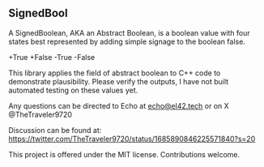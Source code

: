 ## SignedBool ##
A SignedBoolean, AKA an Abstract Boolean, is a boolean value with four states best represented by adding simple signage to the boolean false.

+True
+False
-True
-False

This library applies the field of abstract boolean to C++ code to demonstrate plausibility. Please verify the outputs, I have not built automated testing on these values yet.

Any questions can be directed to Echo at echo@el42.tech or on X @TheTraveler9720

Discussion can be found at: https://twitter.com/TheTraveler9720/status/1685890846225571840?s=20

This project is offered under the MIT license. Contributions welcome.
